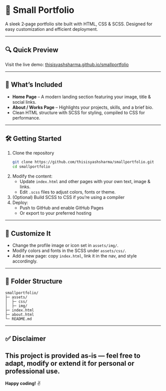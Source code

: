 # 🎨 Small Portfolio

A sleek 2‑page portfolio site built with HTML, CSS & SCSS.
Designed for easy customization and efficient deployment.

---

## 🔍 Quick Preview  
Visit the live demo: [thisisyashsharma.github.io/smallportfolio](https://thisisyashsharma.github.io/smallportfolio)

---

## 🧱 What’s Included  
- **Home Page** – A modern landing section featuring your image, title & social links.  
- **About / Works Page** – Highlights your projects, skills, and a brief bio.  
- Clean HTML structure with SCSS for styling, compiled to CSS for performance.

---


## 🛠️ Getting Started  
1. Clone the repository  
   ```bash
   git clone https://github.com/thisisyashsharma/smallportfolio.git
   cd smallportfolio
   ```  
2. Modify the content:  
   - Update `index.html` and other pages with your own text, image & links.  
   - Edit `.scss` files to adjust colors, fonts or theme.  
3. (Optional) Build SCSS to CSS if you’re using a compiler  
4. Deploy:  
   - Push to GitHub and enable GitHub Pages  
   - Or export to your preferred hosting

---

## 🧩 Customize It  
- Change the profile image or icon set in `assets/img/`.  
- Modify colors and fonts in the SCSS under `assets/css/`.  
- Add a new page: copy `index.html`, link it in the nav, and style accordingly.

---

## 📂 Folder Structure  
```
smallportfolio/
├─ assets/
│  ├─ css/
│  ├─ img/
├─ index.html
├─ about.html
└─ README.md
```

---

## ✅ Disclaimer  
This project is provided as‑is — feel free to adapt, modify or extend it for personal or professional use.
---

**Happy coding!** ✌️
